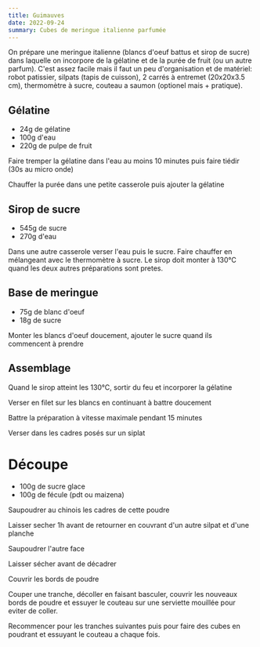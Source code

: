 ```yaml
---
title: Guimauves
date: 2022-09-24
summary: Cubes de meringue italienne parfumée
---
```


On prépare une meringue italienne (blancs d'oeuf battus et sirop de sucre) dans laquelle on incorpore
de la gélatine et de la purée de fruit (ou un autre parfum). C'est assez facile mais il faut un peu
d'organisation et de matériel:
robot patissier, silpats (tapis de cuisson), 2 carrés à entremet (20x20x3.5 cm), 
thermomètre à sucre, couteau a saumon (optionel mais + pratique).


## Gélatine

* 24g de gélatine
* 100g d'eau
* 220g de pulpe de fruit


Faire tremper la gélatine dans l'eau au moins 10 minutes puis faire tiédir (30s au micro onde)

Chauffer la purée dans une petite casserole puis ajouter la gélatine


## Sirop de sucre

* 545g de sucre
* 270g d'eau


Dans une autre casserole verser l'eau puis le sucre.
Faire chauffer en mélangeant avec le thermomètre à sucre.
Le sirop doit monter à 130°C quand les deux autres préparations sont pretes.


## Base de meringue

* 75g de blanc d'oeuf
* 18g de sucre


Monter les blancs d'oeuf doucement, ajouter le sucre quand ils commencent à prendre


## Assemblage

Quand le sirop atteint les 130°C, sortir du feu et incorporer la gélatine

Verser en filet sur les blancs en continuant à battre doucement

Battre la préparation à vitesse maximale pendant 15 minutes


Verser dans les cadres posés sur un siplat


# Découpe

* 100g de sucre glace
* 100g de fécule (pdt ou maizena)

Saupoudrer au chinois les cadres de cette poudre

Laisser secher 1h avant de retourner en couvrant d'un autre silpat et d'une planche

Saupoudrer l'autre face

Laisser sécher avant de décadrer

Couvrir les bords de poudre

Couper une tranche, décoller en faisant basculer, couvrir les nouveaux bords de poudre et essuyer le couteau sur une serviette mouillée pour eviter de coller.

Recommencer pour les tranches suivantes puis pour faire des cubes en poudrant et essuyant le couteau a chaque fois.


